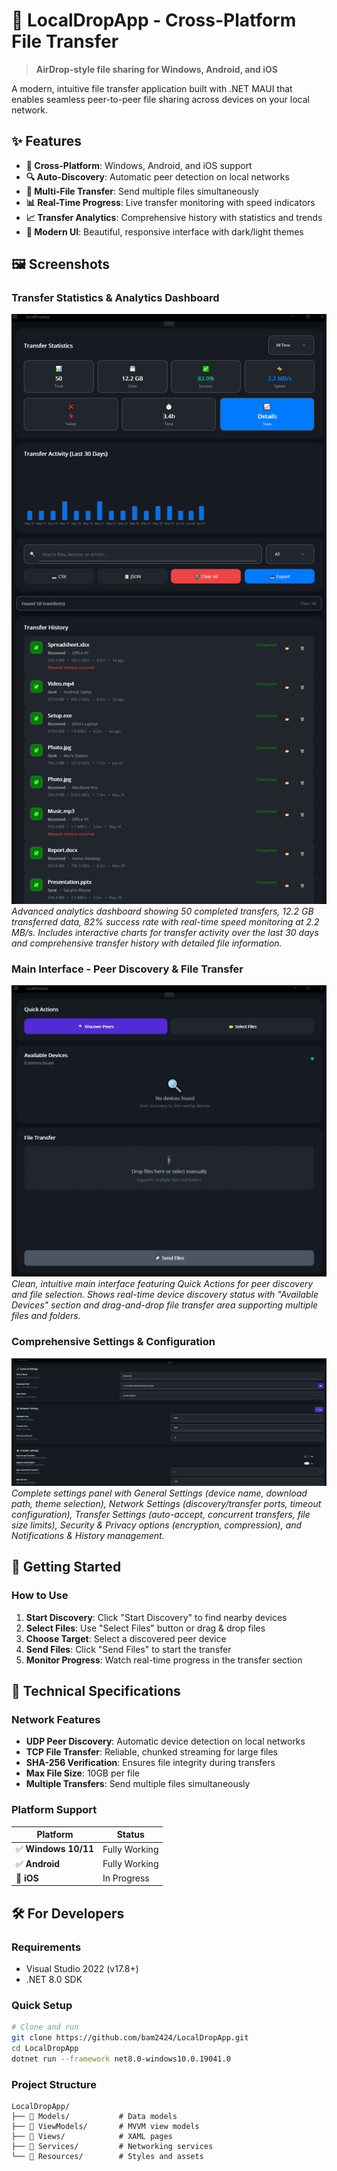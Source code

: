 # 📡 LocalDropApp - Cross-Platform File Transfer

> **AirDrop-style file sharing for Windows, Android, and iOS**

A modern, intuitive file transfer application built with .NET MAUI that enables seamless peer-to-peer file sharing across devices on your local network.


## ✨ Features

- **📱 Cross-Platform**: Windows, Android, and iOS support
- **🔍 Auto-Discovery**: Automatic peer detection on local networks
- **📁 Multi-File Transfer**: Send multiple files simultaneously
- **📊 Real-Time Progress**: Live transfer monitoring with speed indicators
- **📈 Transfer Analytics**: Comprehensive history with statistics and trends
- **🎨 Modern UI**: Beautiful, responsive interface with dark/light themes

## 🖼️ Screenshots

### Transfer Statistics & Analytics Dashboard
![Transfer Statistics](docs/images/transfer-statistics.png)
*Advanced analytics dashboard showing 50 completed transfers, 12.2 GB transferred data, 82% success rate with real-time speed monitoring at 2.2 MB/s. Includes interactive charts for transfer activity over the last 30 days and comprehensive transfer history with detailed file information.*

### Main Interface - Peer Discovery & File Transfer
![Main Interface](docs/images/main-interface.png)
*Clean, intuitive main interface featuring Quick Actions for peer discovery and file selection. Shows real-time device discovery status with "Available Devices" section and drag-and-drop file transfer area supporting multiple files and folders.*

### Comprehensive Settings & Configuration
![Settings Page](docs/images/settings-page.png)
*Complete settings panel with General Settings (device name, download path, theme selection), Network Settings (discovery/transfer ports, timeout configuration), Transfer Settings (auto-accept, concurrent transfers, file size limits), Security & Privacy options (encryption, compression), and Notifications & History management.*


## 🚀 Getting Started

### **How to Use**
1. **Start Discovery**: Click "Start Discovery" to find nearby devices
2. **Select Files**: Use "Select Files" button or drag & drop files
3. **Choose Target**: Select a discovered peer device
4. **Send Files**: Click "Send Files" to start the transfer
5. **Monitor Progress**: Watch real-time progress in the transfer section

## 🔧 Technical Specifications

### **Network Features**
- **UDP Peer Discovery**: Automatic device detection on local networks
- **TCP File Transfer**: Reliable, chunked streaming for large files
- **SHA-256 Verification**: Ensures file integrity during transfers
- **Max File Size**: 10GB per file
- **Multiple Transfers**: Send multiple files simultaneously

### **Platform Support**
| Platform | Status | 
|----------|--------|
| ✅ **Windows 10/11** | Fully Working |
| ✅ **Android** | Fully Working |
| 🔄 **iOS** | In Progress |

## 🛠️ For Developers

### **Requirements**
- Visual Studio 2022 (v17.8+)
- .NET 8.0 SDK

### **Quick Setup**
```bash
# Clone and run
git clone https://github.com/bam2424/LocalDropApp.git
cd LocalDropApp
dotnet run --framework net8.0-windows10.0.19041.0
```

### **Project Structure**
```
LocalDropApp/
├── 📁 Models/           # Data models
├── 📁 ViewModels/       # MVVM view models
├── 📁 Views/            # XAML pages
├── 📁 Services/         # Networking services
└── 📁 Resources/        # Styles and assets
```
